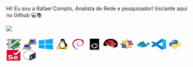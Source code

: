 Hi! Eu sou a Rafael Compto, Analista de Rede e pesquisador!
Iniciante aqui no Github 💻📚

<picture>
  <source
    srcset="https://github-readme-stats.vercel.app/api?username=rcompto&show_icons=true&theme=dark"
    media="(prefers-color-scheme: dark)"
  />
  <source
    srcset="https://github-readme-stats.vercel.app/api?username=rcompto&show_icons=true"
    media="(prefers-color-scheme: dark), (prefers-color-scheme: no-preference)"
  />
  <img src="https://github-readme-stats.vercel.app/api?username=rcompto&show_icons=true" />
</picture>

<div style="display: inline_block"><br>
  <img align="center" alt="Rafael-vim" height="30" width="40" src="https://raw.githubusercontent.com/devicons/devicon/master/icons/vim/vim-original.svg">
  <img align="center" alt="Rafael-putty" height="30" width="40" src="https://raw.githubusercontent.com/devicons/devicon/master/icons/putty/putty-original.svg">
  <img align="center" alt="Rafael-windows" height="30" width="40" src="https://raw.githubusercontent.com/devicons/devicon/master/icons/windows8/windows8-original.svg">
  <img align="center" alt="Rafael-linux" height="30" width="40" src="https://raw.githubusercontent.com/devicons/devicon/master/icons/linux/linux-original.svg">
  <img align="center" alt="Rafael-debian" height="30" width="40" src="https://raw.githubusercontent.com/devicons/devicon/master/icons/debian/debian-original.svg">
  <img align="center" alt="Rafael-ubuntu" height="30" width="40" src="https://raw.githubusercontent.com/devicons/devicon/master/icons/ubuntu/ubuntu-plain.svg">
  <img align="center" alt="Rafael-redhat" height="30" width="40" src="https://raw.githubusercontent.com/devicons/devicon/master/icons/redhat/redhat-original.svg">
  <img align="center" alt="Rafael-centos" height="30" width="40" src="https://raw.githubusercontent.com/devicons/devicon/master/icons/centos/centos-original.svg">
  <img align="center" alt="Rafael-docker" height="30" width="40" src="https://raw.githubusercontent.com/devicons/devicon/master/icons/docker/docker-original.svg">
  <img align="center" alt="Rafael-vscode" height="30" width="40" src="https://raw.githubusercontent.com/devicons/devicon/master/icons/vscode/vscode-original.svg">
  <img align="center" alt="Rafael-python" height="30" width="40" src="https://raw.githubusercontent.com/devicons/devicon/master/icons/python/python-original.svg">
  <img align="center" alt="Rafael-selnium" height="30" width="40" src="https://raw.githubusercontent.com/devicons/devicon/master/icons/selenium/selenium-original.svg">
  <img align="center" alt="Rafael-bash" height="30" width="40" src="https://raw.githubusercontent.com/devicons/devicon/master/icons/bash/bash-original.svg">
  
</div>
